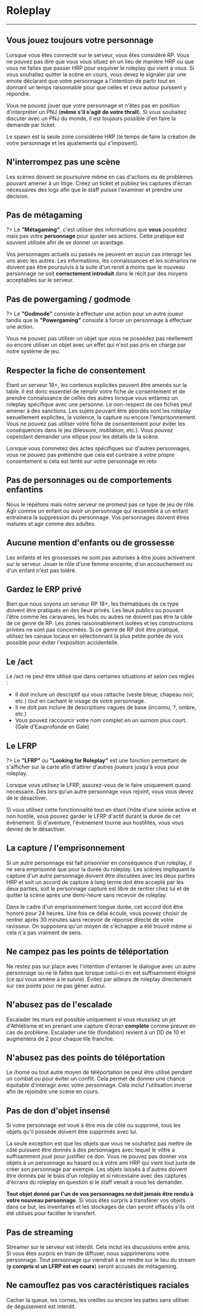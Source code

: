 # Roleplay

---

## Vous jouez toujours votre personnage

Lorsque vous êtes connecté sur le serveur, vous êtes considéré RP. Vous ne pouvez pas dire que vous vous situez en un lieu de manière HRP ou que vous ne faites que passer HRP pour esquiver le roleplay qui vient à vous. Si vous souhaitez quitter la scène en cours, vous devez le signaler par une emote déclarant que votre personnage a l'intention de partir tout en donnant un temps raisonnable pour que celles et ceux autour puissent y répondre.

Vous ne pouvez jouer que votre personnage et n'êtes pas en position d'interpréter un PNJ (**même s'il s'agit de votre thrall**). Si vous souhaitez discuter avec un PNJ du monde, il est toujours possible d'en faire la demande par ticket.

Le spawn est la seule zone considérée HRP (le temps de faire la création de votre personnage et les ajustements qui s'imposent).

## N'interrompez pas une scène

Les scènes doivent se poursuivre même en cas d'actions ou de problèmes pouvant amener à un litige. Créez un ticket et publiez les captures d'écran nécessaires des logs afin que le staff puisse l'examiner et prendre une décision.

## Pas de métagaming

?> Le **"Métagaming"**, c'est utiliser des informations que **vous** possédez mais pas votre **personnage** pour ajuster ses actions. Cette pratique est souvent utilisée afin de se donner un avantage.

Vos personnages actuels ou passés ne peuvent en aucun cas interagir les uns avec les autres. Les informations, les connaissances et les scénarios ne doivent pas être poursuivis à la suite d'un reroll à moins que le nouveau personnage ne soit **correctement introduit** dans le récit par des moyens acceptables sur le serveur.

## Pas de powergaming / godmode

?> Le **"Godmode"** consiste à effectuer une action pour un autre joueur tandis que le **"Powergaming"** consiste à forcer un personnage à effectuer une action.

Vous ne pouvez pas utiliser un objet que vous ne possédez pas réellement ou encore utiliser un objet avec un effet qui n'est pas pris en charge par notre système de jeu.

## Respecter la fiche de consentement

Étant un serveur 18+, les contenus explicites peuvent être amenés sur la table. Il est donc essentiel de remplir votre fiche de consentement et de prendre connaissance de celles des autres lorsque vous entamez un roleplay spécifique avec une personne. Le non-respect de ces fiches peut amener à des sanctions. Les sujets pouvant être abordés sont les roleplay sexuellement explicites, la violence, la capture ou encore l'emprisonnement. Vous ne pouvez pas utiliser votre fiche de consentement pour éviter les conséquences dans le jeu (blessure, mutilation, etc.). Vous *pouvez* cependant demander une ellipse pour les détails de la scène.

Lorsque vous commetez des actes spécifiques sur d'autres personnages, vous ne pouvez pas prétendre que cela est contraire à votre propre consentement si cela est tenté sur votre personnage en reto

## Pas de personnages ou de comportements enfantins

Nous le répétons mais notre serveur ne promeut pas ce type de jeu de rôle. Agir comme un enfant ou avoir un personnage qui ressemble à un enfant entrainera la suppression du personnage. Vos personnages doivent êtres matures et agir comme des adultes.

## Aucune mention d'enfants ou de grossesse

Les enfants et les grossesses ne sont pas autorisés à être joués activement sur le serveur. Jouer le rôle d'une femme enceinte, d'un accouchement ou d'un enfant n'est pas toléré.

## Gardez le ERP privé

Bien que nous soyons un serveur RP 18+, les thématiques de ce type doivent être pratiqués en des lieux privés. Les lieux publics ou pouvant l'être comme les caravanes, les hubs ou autres ne doivent pas être la cible de ce genre de RP. Les zones raisonnablement isolées et les constructions privées ne sont pas concernées. Si ce genre de RP doit être pratiqué, utilisez les canaux locaux en sélectionnant la plus petite portée de voix possible pour éviter l'exposition accidentelle.

## Le /act

Le /act ne peut être utilisé que dans certaines situations et selon ces règles :

- Il doit inclure un descriptif qui vous rattache (veste bleue, chapeau noir, etc.) tout en cachant le visage de votre personnage.
- Il ne doit pas inclure de descriptions vagues de base (inconnu, ?, ombre, etc.)
- Vous pouvez raccourcir votre nom complet en un surnom plus court. (Gale d'Eauprofonde en Gale)

## Le LFRP

?> Le **"LFRP"** ou **"Looking for Roleplay"** est une fonction permettant de s'afficher sur la carte afin d'attirer d'autres joueurs jusqu'à vous pour roleplay.

Lorsque vous utilisez le LFRP, assurez-vous de le faire uniquement quand nécessaire. Dès lors qu'un autre personnage vous rejoint, vous vous devez de le désactiver.

Si vous utilisez cette fonctionnalité tout en étant l'hôte d'une soirée active et non hostile, vous pouvez garder le LFRP d'actif durant la durée de cet événement. Si d'aventure, l'événement tourne aux hostilités, vous vous devrez de le désactiver.

## La capture / l'emprisonnement

Si un autre personnage est fait prisonnier en conséquence d'un roleplay, il ne sera emprisonné que pour la durée du roleplay. Les scènes impliquant la capture d'un autre personnage doivent être discutées avec les deux parties HRP et soit un accord de capture à long terme doit être accepté par les deux parties, soit le personnage capturé est libre de rentrer chez lui et de quitter la scène après une demi-heure sans recevoir de roleplay.

Dans le cadre d'un emprisonnement longue durée, cet accord doit être honoré pour 24 heures. Une fois ce délai écoulé, vous pouvez choisir de rentrer après 30 minutes sans recevoir de réponse directe de votre ravisseur. On supposera qu'un moyen de s'échapper a été trouvé même si cela n'a pas vraiment de sens.

## Ne campez pas les points de téléportation

Ne restez pas sur place avec l'intention d'entamer le dialogue avec un autre personnage ou ne le faites que lorsque celui-ci en est suffisamment éloigné (ce qui vous amène à le suivre). Évitez par ailleurs de roleplay directement sur ces points pour ne pas gêner autrui.

## N'abusez pas de l'escalade

Escalader les murs est possible uniquement si vous réussisez un jet d'Athlétisme et en prenant une capture d'écran **complète** comme preuve en cas de problème. Escalader une tile (fondation) revient à un DD de 10 et augmentera de 2 pour chaque tile franchie.

## N'abusez pas des points de téléportation

Le /home ou tout autre moyen de téléportation ne peut être utilisé pendant un combat ou pour éviter un conflit. Cela permet de donner une chance équitable d'interagir avec votre personnage. Cela inclut l'utilisation inverse afin de rejoindre une scène en cours.

## Pas de don d'objet insensé

Si votre personnage est voué à être mis de côté ou supprimé, tous les objets qu'il possède doivent être supprimés avec lui.

La seule exception est que les objets que vous ne souhaitez pas mettre de côté puissent être donnés à des personnages avec lequel le vôtre a suffisamment joué pour justifier ce don. Vous ne pouvez pas donner vos objets à un personnage au hasard ou à votre ami HRP qui vient tout juste de créer son personnage par exemple. Les objets laissés à d'autres doivent être donnés par le biais d'un roleplay et si nécessaire avec des captures d'écrans du roleplay en question si le staff venait à vous les demander.

**Tout objet donné par l'un de vos personnages ne doit jamais être rendu à votre nouveau personnage.** Si vous êtes surpris à transférer vos objets dans ce but, les inventaires et les stockages de clan seront effacés s'ils ont été utilisés pour faciliter le transfert.

## Pas de streaming

Streamer sur le serveur est interdit. Cela inclut les discussions entre amis. Si vous êtes surpris en train de diffuser, nous supprimerons votre personnage. Tout personnage qui viendrait à se rendre sur le lieu du stream (**y compris si un LFRP est en cours**) seront accusés de métagaming.

## Ne camouflez pas vos caractéristiques raciales

Cacher la queue, les cornes, les oreilles ou encore les pattes sans utiliser de déguisement est interdit.